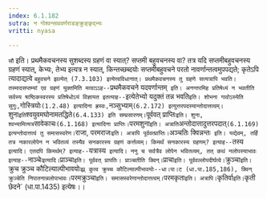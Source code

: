 ```yaml
---
index: 6.1.182
sutra: न गोश्वन्साववर्णराडङ्क्रुङ्कृद्भ्यः
vritti: nyasa

---
```

`सौ` इति। प्रथमैकवचनस्य सुशब्दस्य ग्रहणं वा स्यात्? सप्तमी बहुवचनस्य वा? तत्र यदि सप्तमीबहुवचनस्य ग्रहणं स्यात्, केभ्यः, तेभ्य इत्यत्र न स्यात्, किन्तच्छब्दयोः सप्तमीबहुवचने परतो नावर्णान्तत्वमुपपद्यते; कृतेऽपि त्यादाद्यत्वे `बहुवचने झल्येत् (7.3.103) इत्येत्त्वविधानात्। प्रथमैकवचनस्य तु ग्रहणे सत्यत्रापि भवति। तस्मादसप्तम्यां एव ग्रहणं युक्तमिति मत्वाऽऽह--`प्रथमैकवचने यदवर्णान्तम्` इति। अनन्तरमिह प्रतिषेध्यं न भवतीति सर्वस्य षाष्ठिकस्वरस्य प्रतिषेधोऽयं विज्ञायत इतत्याह--`इत्येतेभ्यो यदुक्तं तन्न भवति` इति। शोभना गावोऽस्येति सुगुः, `गोस्त्रियोः` (1.2.48) इत्यादिना ह्रस्वः, `नञ्सुभ्याम्` (6.2.172) इत्युत्तरपदस्यान्तोदात्तत्वम्।
`शुना` इति `श्वयुवमघोनामतद्धिते` (6.4.133) इति सम्प्रसारणम्। `पूर्ववत् प्राप्तिः` इति। शुना, श्वभ्यामित्यत्र `सावेकाचः` (6.1.168) इत्यादिना प्राप्तिः। `परमशुना` इति। अत्राति `अन्तोदात्तादुत्तरपदात्` (6.1.169) इत्यन्तोदात्तत्वं तु समासस्वरेण।
`राजा, परमराजः` इति। अत्रापि पूर्ववत्प्राप्तिः।
`अञ्चतिः क्विन्नन्तः` इति। यद्येवम्, तर्हि तत्र नकारलोपेन न भवितव्यं तस्यैव सनकारस्य ग्रहणं कर्त्तव्यम्। किमर्थं सनकारस्य ग्रहणम्? इत्याह--`तस्य` इत्यादि। एतदपि किमर्थम्? इत्याह--`यत्रास्य` इत्यादि। ननु च सर्वत्रैव लोपेन भवितव्यम्, तत् कथं नलोपस्याभावः इत्याह--`नाञ्चेः` इत्यादि। `प्राञ्चा` इति। पूर्ववत् प्रापतिः। प्राञ्चतीति क्विन्। `प्राचा` इति। पूर्ववल्लोपदीर्घत्वे।
`क्रुञ्चा` इति। `क्रुच क्रुञ्च कौटिल्याल्पीभावयोः` झ्र् कुत्व क्रुच्च कौटिल्याल्पीभावयोः--धा।पा।ट (धा.पा.185,186), क्विन् क्रुञ्चेति निपातनान्नलोपाभावः। `परमक्रुञ्चा` इति। समासस्वरेणान्तोदात्तत्वम्। `परमकृता` इति। अत्रापि। `कृतिर्वा` इति। `कृती छेदने` (धा.पा.1435) इत्येषः।।